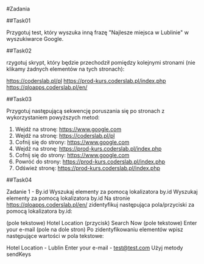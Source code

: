 #Zadania

##Task01

Przygotuj test, który wyszuka inną frazę "Najlesze miejsca w Lublinie" w wyszukiwarce Google.

##Task02

rzygotuj skrypt, który będzie przechodził pomiędzy kolejnymi stronami (nie klikamy żadnych elementów na tych stronach):

https://coderslab.pl/pl
https://prod-kurs.coderslab.pl/index.php
https://qloapps.coderslab.pl/en/

##Task03

Przygotuj następującą sekwencję poruszania się po stronach z wykorzystaniem powyższych metod:

1. Wejdź na stronę: https://www.google.com
2. Wejdź na stronę: https://coderslab.pl/pl
3. Cofnij się do strony: https://www.google.com
4. Wejdź na stronę: https://prod-kurs.coderslab.pl/index.php
5. Cofnij się do strony: https://www.google.com
6. Powróć do strony: https://prod-kurs.coderslab.pl/index.php
7. Odśwież stronę: https://prod-kurs.coderslab.pl/index.php

##Task04

Zadanie 1 - By.id
Wyszukaj elementy za pomocą lokalizatora by.id
Wyszukaj elementy za pomocą lokalizatora by.id
Na stronie https://qloapps.coderslab.pl/en/ zidentyfikuj następująca pola/przyciski za pomocą lokalizatora by.id:

(pole tekstowe) Hotel Location
(przycisk) Search Now
(pole tekstowe) Enter your e-mail (pole na dole stron)
Po zidentyfikowaniu elementów wpisz następujące wartości w pola tekstowe:

Hotel Location - Lublin
Enter your e-mail - test@test.com
Użyj metody sendKeys



